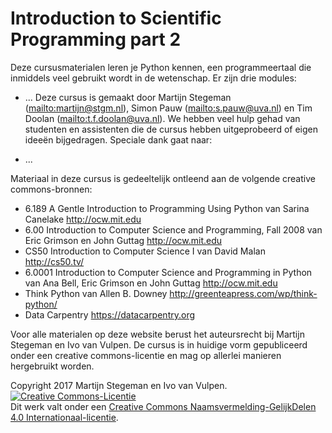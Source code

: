 # Introduction to Scientific Programming part 2

Deze cursusmaterialen leren je Python kennen, een programmeertaal die inmiddels veel gebruikt wordt in de wetenschap. Er zijn drie modules:

- ...
Deze cursus is gemaakt door Martijn Stegeman (<mailto:martijn@stgm.nl>), Simon Pauw (<mailto:s.pauw@uva.nl>) en Tim Doolan (<mailto:t.f.doolan@uva.nl>). We hebben veel hulp gehad van studenten en assistenten die de cursus hebben uitgeprobeerd of eigen ideeën bijgedragen. Speciale dank gaat naar:

- ...

Materiaal in deze cursus is gedeeltelijk ontleend aan de volgende creative commons-bronnen:

- 6.189 A Gentle Introduction to Programming Using Python van Sarina Canelake <http://ocw.mit.edu>
- 6.00 Introduction to Computer Science and Programming, Fall 2008 van Eric Grimson en John Guttag <http://ocw.mit.edu>
- CS50 Introduction to Computer Science I van David Malan <http://cs50.tv/>
- 6.0001 Introduction to Computer Science and Programming in Python van Ana Bell, Eric Grimson en John Guttag <http://ocw.mit.edu>
- Think Python van Allen B. Downey <http://greenteapress.com/wp/think-python/>
- Data Carpentry <https://datacarpentry.org>

Voor alle materialen op deze website berust het auteursrecht bij Martijn Stegeman en Ivo van Vulpen. De cursus is in huidige vorm gepubliceerd onder een creative commons-licentie en mag op allerlei manieren hergebruikt worden.

Copyright 2017 Martijn Stegeman en Ivo van Vulpen.  
<a rel="license" href="http://creativecommons.org/licenses/by-nc-sa/4.0/"><img alt="Creative Commons-Licentie" style="border-width:0" src="https://i.creativecommons.org/l/by-nc-sa/4.0/88x31.png" /></a><br />Dit werk valt onder een <a rel="license" href="http://creativecommons.org/licenses/by-nc-sa/4.0/">Creative Commons Naamsvermelding-GelijkDelen 4.0 Internationaal-licentie</a>.
